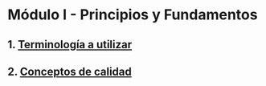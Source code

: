# Módulo I - Principios y Fundamentos

## 1. [**Terminología a utilizar**](modulo_1/01_terminologia.md)

## 2. [**Conceptos de calidad**](modulo_2/02_conceptos_calidad.md)
